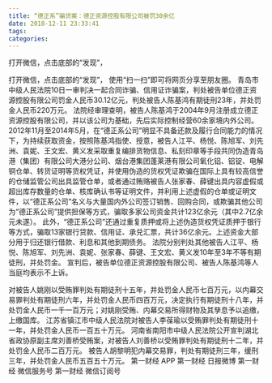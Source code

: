 ```yaml
---
title: “德正系”骗贷案：德正资源控股有限公司被罚30余亿
date: 2018-12-11 23:33:41
tags: 
categories: 
---
```

打开微信，点击底部的“发现”，
<!-- more -->
打开微信，点击底部的“发现”，
使用“扫一扫”即可将网页分享至朋友圈。
青岛市中级人民法院10日一审判决一起合同诈骗、信用证诈骗案，判处被告单位德正资源控股有限公司罚金人民币30.12亿元，判处被告人陈基鸿有期徒刑23年，并处罚金人民币220万元。
法院经审理查明，被告人陈基鸿于2004年9月注册成立德正资源控股有限公司，并以该公司为基础，先后实际控制经营60余家境内外公司。2012年11月至2014年5月，在“德正系公司”明显不具备还款及履行合同能力的情况下，为持续获取资金，按照陈基鸿指使、授意，被告人江平、杨悦、陈旭军、刘先洲、袁妮、王文宏、黄义发采取重复编排货物信息、私刻印章等手段共同伪造青岛港（集团）有限公司大港分公司、烟台港集团蓬莱港有限公司氧化铝、铝锭、电解铜仓单、转货证明等货权凭证，并使用伪造的货权凭证欺骗在国际上具有较高信誉的仓储监管公司出具监管仓单，或者通过贿赂被告人张家春、薛键出具内容虚假或超出库存数量的仓单、核库确认书等证明文件，并利用上述虚假的仓单或证明文件，以“德正系公司”名义与大量国内外公司签订销售、回购合同，或欺骗其他公司为“德正系公司”提供担保等方式，骗取多家公司资金共计123亿余元（其中2.7亿余元未遂）。
此外，“德正系公司”还通过重复质押或将上述伪造货权凭证质押于银行等方式，骗取13家银行贷款、信用证、承兑汇票，共计36亿余元。上述资金大部分用于归还银行借款、利息和其他到期债务。
法院分别判处其他被告人江平、杨悦、陈旭军、刘先洲、袁妮、张家春、薛键、王文宏、黄义发10年至3年不等有期徒刑，并处罚金。
宣判后，被告单位德正资源控股有限公司、被告人陈基鸿等人当庭均表示不上诉。
 
 
对被告人姚刚以受贿罪判处有期徒刑十五年，并处罚金人民币七百万元，以内幕交易罪判处有期徒刑六年，并处罚金人民币四百万元，决定执行有期徒刑十八年，并处罚金人民币一千一百万元；对姚刚受贿、内幕交易所得财物及其孳息予以追缴，上缴国库。
江苏省镇江市中级人民法院对被告人李葆瑜以受贿罪判处有期徒刑十一年，并处罚金人民币一百五十万元。
河南省南阳市中级人民法院公开宣判湖北省政协原副主席刘善桥受贿案，对被告人刘善桥以受贿罪判处有期徒刑十二年，并处罚金人民币二百万元。
被告人胡黎明犯内幕交易罪，判处有期徒刑三年，缓刑三年，并处罚金人民币五百五十万元。
第一财经
APP
第一财经
日报微博
第一财经
微信服务号
第一财经
微信订阅号
